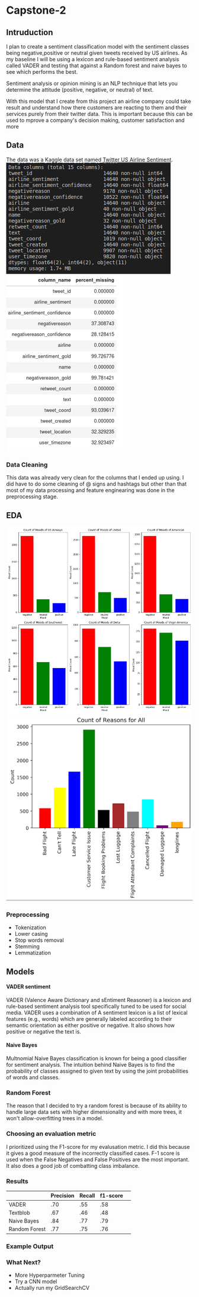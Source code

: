 # Capstone-2

## Intruduction
 I plan to create a sentiment classification model with the sentiment classes being  negative,positive or neutral given tweets received by US airlines. As my baseline I will be using a lexicon and rule-based sentiment analysis called VADER and testing that against a Random forest and naive bayes to see which performs the best.

 Sentiment analysis or opinion mining is an NLP technique that lets you determine the attitude (positive, negative, or neutral) of text.

 With this model that I create from this project an airline company could take result and understand how there customers are reacting to them and their services purely from their twitter data. This is important because this can be used to mprove a company's decision making, customer satisfaction and more
 
## Data
The data was a Kaggle data set named [Twitter US Airline Sentiment](https://www.kaggle.com/crowdflower/twitter-airline-sentiment). 
![data info](./images/info.png)
![missing data](./images/missing.png)

### Data Cleaning
This data was already very clean for the columns that I ended up using. I did have to do some cleaning of @ signs and hashtags but other than that most of my data processing and feature enginearing was done in the preprocessing stage.


## EDA
![airline mood](./images/airline_mood.png)
![reasons](./images/reasons.png)
### Preprocessing
- Tokenization
- Lower casing
- Stop words removal
- Stemming
- Lemmatization

## Models
#### VADER sentiment 
VADER (Valence Aware Dictionary and sEntiment Reasoner) is a lexicon and rule-based sentiment analysis tool specifically tuned to be used for social media. VADER uses a combination of A sentiment lexicon is a list of lexical features (e.g., words) which are generally labeled according to their semantic orientation as either positive or negative. It also shows how positive or negative the text is.
#### Naive Bayes
Multnomial Naive Bayes classification is known for being a good classifier for sentiment analysis. The intuition behind Naive Bayes is to find the probability of classes assigned to given text by using the joint probabilities of words and classes. 

### Random Forest
The reason that I decided to try a random forest is because of its ability to handle large data sets with higher dimensionality and with more trees, it won't allow-overfitting trees in a model. 


### Choosing an evaluation metric
I prioritized using the F1-score for my evalusation metric. I did this because it gives a good measure of the incorrectly classified cases. F-1 score is used when the False Negatives and False Positives are the most important. It also does a good job of combatting class imbalance.

### Results
|               | Precision | Recall | f1-score |   |
|---------------|-----------|--------|----------|---|
| VADER         |    .70      |  .55     |    .58     |   |
| Textblob      |    .67      |  .46     |    .48     |   |
|  Naive Bayes  |    .84      |  .77      |   .79       |   |
| Random Forest |    .77      |  .75      |   .76       |   |
### Example Output

### What Next?
- More Hyperparmeter Tuning 
- Try a CNN model
- Actually run my GridSearchCV